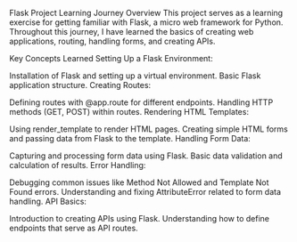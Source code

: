 Flask Project Learning Journey
Overview
This project serves as a learning exercise for getting familiar with Flask, a micro web framework for Python. Throughout this journey, I have learned the basics of creating web applications, routing, handling forms, and creating APIs.

Key Concepts Learned
Setting Up a Flask Environment:

Installation of Flask and setting up a virtual environment.
Basic Flask application structure.
Creating Routes:

Defining routes with @app.route for different endpoints.
Handling HTTP methods (GET, POST) within routes.
Rendering HTML Templates:

Using render_template to render HTML pages.
Creating simple HTML forms and passing data from Flask to the template.
Handling Form Data:

Capturing and processing form data using Flask.
Basic data validation and calculation of results.
Error Handling:

Debugging common issues like Method Not Allowed and Template Not Found errors.
Understanding and fixing AttributeError related to form data handling.
API Basics:

Introduction to creating APIs using Flask.
Understanding how to define endpoints that serve as API routes.
